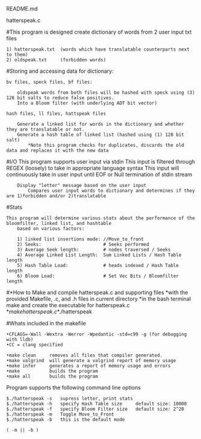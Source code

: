 README.md

hatterspeak.c

#This program is designed create dictionary of words from 2 user input txt files

	1) hatterspeak.txt 	(words which have translatable counterparts next to them)
	2) oldspeak.txt 	(forbidden words)


#Storing and accessing data for dictionary:

	bv files, speck files, bf files:

		oldspeak words from both files will be hashed with speck using (3) 128 bit salts to reduce false positives.
		Into a Bloom filter (with underlying ADT bit vector)

	hash files, ll files, hattspeak files

		Generate a linked list for words in the dictionary and whether they are translatable or not.
		Generate a hash table of linked list (hashed using (1) 128 bit salt)
			*Note this program checks for duplicates, discards the old data and replaces it with the new data

#I/O
	This program supports user input via stdin
		This input is filtered through REGEX (loosely) to take in appropriate language syntax
		This input will continuously take in user input until EOF or Null termination of stdin stream

		Display "letter" message based on the user input
			Compares user input words to dictionary and determines if they are 1)forbidden and/or 2)translatable

#Stats

	This program will determine various stats about the performance of the bloomfilter, linked list, and hashtable
		based on various factors:

		1) linked list insertions mode: //Move_to_front
		2) Seeks: 						# Seeks performed
		3) Average Seek length: 		# nodes traversed / Seeks
		4) Average Linked List Length: 	Sum Linked Lists / Hash Table length
		5) Hash Table Load:				# heads indexed / Hash Table length
		6) Bloom Load:					# Set Vec Bits / Bloomfilter length


#*How to Make and compile hatterspeak.c and supporting files
	*with the provided Makefile, .c, and .h files in current directory
	*in the bash terminal make and create the executable for hatterspeak.c
		*$make hatterspeak.c
		*$./hatterspeak

#Whats included in the makefile

	•CFLAGS=-Wall -Wextra -Werror -Wpedantic -std=c99 -g (for debugging with lldb)
	•CC = clang specified

	•make clean 	removes all files that compiler generated.
	•make valgrind 	will generate a valgrind report of memory usage
	•make infer 	generates a report of memory usage and errors
	•make 			builds the program
	•make all 		builds the program

Program supports the following command line options

	$./hatterspeak -s 	supress letter, print stats
	$./hatterspeak -h 	specify Hash Table size 	default size: 10000
	$./hatterspeak -f 	specify Bloom Filter size 	default size: 2^20
	$./hatterspeak -m 	Toggle Move_to_Front
	$./hatterspeak -b 	this is the default mode
					
	( -m || -b )

